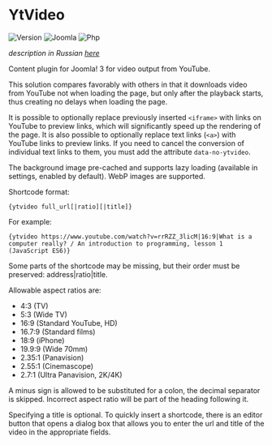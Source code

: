 # YtVideo

![Version](https://img.shields.io/badge/VERSION-1.8.2-0366d6.svg?style=for-the-badge)
![Joomla](https://img.shields.io/badge/joomla-3.7+-1A3867.svg?style=for-the-badge)
![Php](https://img.shields.io/badge/php-5.6+-8892BF.svg?style=for-the-badge)

_description in Russian [here](README.ru.md)_

Content plugin for Joomla! 3 for video output from YouTube.

This solution compares favorably with others in that it downloads video from YouTube not when loading the page, but only after the playback starts, thus creating no delays when loading the page.

It is possible to optionally replace previously inserted `<iframe>` with links on YouTube to preview links, which will significantly speed up the rendering of the page. It is also possible to optionally replace text links (`<a>`) with YouTube links to preview links. If you need to cancel the conversion of individual text links to them, you must add the attribute `data-no-ytvideo`.

The background image pre-cached and supports lazy loading (available in settings, enabled by default). WebP images are supported.

Shortcode format:
```
{ytvideo full_url[|ratio][|title]}
```

For example:
```
{ytvideo https://www.youtube.com/watch?v=rrRZZ_3licM|16:9|What is a computer really? / An introduction to programming, lesson 1 (JavaScript ES6)}
```

Some parts of the shortcode may be missing, but their order must be preserved: address|ratio|title.

Allowable aspect ratios are:

- 4:3 (TV)
- 5:3 (Wide TV)
- 16:9 (Standard YouTube, HD)
- 16.7:9 (Standard films)
- 18:9 (iPhone)
- 19.9:9 (Wide 70mm)
- 2.35:1 (Panavision)
- 2.55:1 (Cinemascope)
- 2.7:1 (Ultra Panavision, 2K/4K)

A minus sign is allowed to be substituted for a colon, the decimal separator is skipped. Incorrect aspect ratio will be part of the heading following it.

Specifying a title is optional. To quickly insert a shortcode, there is an editor button that opens a dialog box that allows you to enter the url and title of the video in the appropriate fields.
